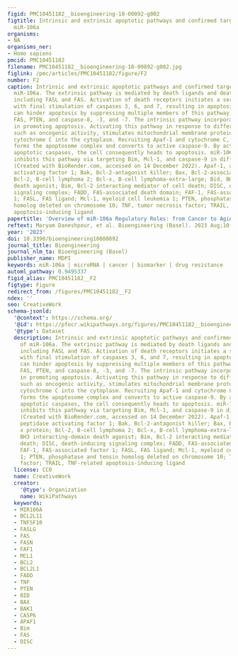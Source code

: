 ```yaml
---
figid: PMC10451182__bioengineering-10-00892-g002
figtitle: Intrinsic and extrinsic apoptotic pathways and confirmed target genes of
  miR-106a
organisms:
- NA
organisms_ner:
- Homo sapiens
pmcid: PMC10451182
filename: PMC10451182__bioengineering-10-00892-g002.jpg
figlink: /pmc/articles/PMC10451182/figure/F2
number: F2
caption: Intrinsic and extrinsic apoptotic pathways and confirmed target genes of
  miR-106a. The extrinsic pathway is mediated by death ligands and death receptors,
  including FASL and FAS. Activation of death receptors initiates a series of reactions
  with final stimulation of caspases 3, 6, and 7, resulting in apoptosis. miR-106a
  can hinder apoptosis by suppressing multiple members of this pathway, including
  FAS, PTEN, and caspase-8, -3, and -7. The intrinsic pathway incorporates mitochondria
  in promoting apoptosis. Activating this pathway in response to different stresses,
  such as oncogenic activity, stimulates mitochondrial membrane proteins to release
  cytochrome C into the cytoplasm. Recruiting Apaf-1 and cytochrome C, procaspase-9
  forms the apoptosome complex and converts to active caspase-9. By activating other
  apoptotic caspases, the cell consequently heads to apoptosis. miR-106a overexpression
  inhibits this pathway via targeting Bim, Mcl-1, and caspase-9 in different cancers.
  (Created with BioRender.com, accessed on 14 December 2022). Apaf-1, apoptotic peptidase
  activating factor 1; Bak, Bcl-2-antagonist killer; Bax, Bcl-2-associated x protein;
  Bcl-2, B-cell lymphoma 2; Bcl-x, B-cell lymphoma-extra-large; Bid, BH3 interacting-domain
  death agonist; Bim, Bcl-2 interacting mediator of cell death; DISC, death-inducing
  signaling complex; FADD, FAS-associated death domain; FAF-1, FAS-associated factor
  1; FASL, FAS ligand; Mcl-1, myeloid cell leukemia 1; PTEN, phosphatase and tensin
  homolog deleted on chromosome 10; TNF, tumor necrosis factor; TRAIL, TNF-related
  apoptosis-inducing ligand
papertitle: 'Overview of miR-106a Regulatory Roles: from Cancer to Aging'
reftext: Maryam Daneshpour, et al. Bioengineering (Basel). 2023 Aug;10(8).
year: '2023'
doi: 10.3390/bioengineering10080892
journal_title: Bioengineering
journal_nlm_ta: Bioengineering (Basel)
publisher_name: MDPI
keywords: miR-106a | microRNA | cancer | biomarker | drug resistance
automl_pathway: 0.9495337
figid_alias: PMC10451182__F2
figtype: Figure
redirect_from: /figures/PMC10451182__F2
ndex: ''
seo: CreativeWork
schema-jsonld:
  '@context': https://schema.org/
  '@id': https://pfocr.wikipathways.org/figures/PMC10451182__bioengineering-10-00892-g002.html
  '@type': Dataset
  description: Intrinsic and extrinsic apoptotic pathways and confirmed target genes
    of miR-106a. The extrinsic pathway is mediated by death ligands and death receptors,
    including FASL and FAS. Activation of death receptors initiates a series of reactions
    with final stimulation of caspases 3, 6, and 7, resulting in apoptosis. miR-106a
    can hinder apoptosis by suppressing multiple members of this pathway, including
    FAS, PTEN, and caspase-8, -3, and -7. The intrinsic pathway incorporates mitochondria
    in promoting apoptosis. Activating this pathway in response to different stresses,
    such as oncogenic activity, stimulates mitochondrial membrane proteins to release
    cytochrome C into the cytoplasm. Recruiting Apaf-1 and cytochrome C, procaspase-9
    forms the apoptosome complex and converts to active caspase-9. By activating other
    apoptotic caspases, the cell consequently heads to apoptosis. miR-106a overexpression
    inhibits this pathway via targeting Bim, Mcl-1, and caspase-9 in different cancers.
    (Created with BioRender.com, accessed on 14 December 2022). Apaf-1, apoptotic
    peptidase activating factor 1; Bak, Bcl-2-antagonist killer; Bax, Bcl-2-associated
    x protein; Bcl-2, B-cell lymphoma 2; Bcl-x, B-cell lymphoma-extra-large; Bid,
    BH3 interacting-domain death agonist; Bim, Bcl-2 interacting mediator of cell
    death; DISC, death-inducing signaling complex; FADD, FAS-associated death domain;
    FAF-1, FAS-associated factor 1; FASL, FAS ligand; Mcl-1, myeloid cell leukemia
    1; PTEN, phosphatase and tensin homolog deleted on chromosome 10; TNF, tumor necrosis
    factor; TRAIL, TNF-related apoptosis-inducing ligand
  license: CC0
  name: CreativeWork
  creator:
    '@type': Organization
    name: WikiPathways
  keywords:
  - MIR106A
  - BCL2L11
  - TNFSF10
  - FASLG
  - FAS
  - FASN
  - FAF1
  - MCL1
  - BCL2
  - BCL2L1
  - FADD
  - TNF
  - PTEN
  - BID
  - BAX
  - BAK1
  - CASP6
  - APAF1
  - Bim
  - FAS
  - DISC
---
```

